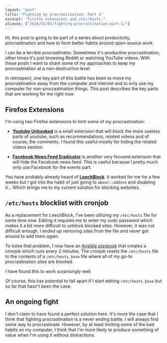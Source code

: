 ```yaml
---
layout: "post"
title: "Fighting my procrastination: Part 1"
excerpt: "Firefox extensions and /etc/hosts."
aliases: ["2020/03/03/fighting-procrastination-part-1/"]
---
```


Hi, this post is going to be part of a series about productivity,
procrastination and how to form better habits around open-source work.

I can be a terrible procrastinator. Sometimes it's productive procrastination,
other times it's just browsing Reddit or watching YouTube videos. With these
posts I want to share some of my approaches to keep my procrastination at a
non-destructive level.

In retrospect, one key part of this battle has been to move my procrastination
away from the computer and internet and to only use my computer for
non-procrastination things. This post describes the key parts that are working
for me right now.

## Firefox Extensions

I'm using two Firefox extensions to limit some of my procrastination:

* **[Youtube Unhooked]** is a small extension that will block the more useless parts
  of youtube, such as recommendations, related videos and of course, the
  comments. I found this useful mostly for hiding the related videos section.

* **[Facebook News Feed Eradicator]** is another very focused extension that will
  hide the Facebook news feed. This is useful because I pretty much only use
  Facebook for the events part.

You have probably already heard of **[LeechBlock]**. It worked for me for a
few weeks but I got into the habit of just going to `about::addons` and
disabling it... Which brings me to my current solution for blocking websites.

## `/etc/hosts` blocklist with cronjob

As a replacement for LeechBlock, I've been utilizing my `/etc/hosts` file for
some time now. Editing it requires me to enter my sudo password which makes it a
bit more difficult to unblock blocked sites. However, it was not difficult
enough. I ended up removing sites from the file and never got around to
add them again.

To solve that problem, I now have an [Ansible playbook][ansible_playbook] that
creates a cronjob which runs every 2 minutes. The cronjob resets the `/etc/hosts`
file to the contents of a `/etc/hosts_base` file where all of my go-to
procrastination sites are blocked.

I have found this to work _surprisingly_ well.

Of course, this has potential to fall apart if I start editing `/etc/hosts_base` but
so far that hasn't been the case.

## An ongoing fight

I don't claim to have found a perfect solution here. It's more the case that I
think that fighting procrastination is a never ending battle. I will always find
some way to procrastinate. However, by at least limiting some of the bad habits
on my computer, I think that I'm more likely to produce something of value when
I'm using it without distractions.

[LeechBlock]: https://addons.mozilla.org/en-US/firefox/addon/leechblock-ng/
[Youtube Unhooked]: https://addons.mozilla.org/en-US/firefox/addon/youtube-unhooked/
[Facebook News Feed Eradicator]: https://addons.mozilla.org/en-US/firefox/addon/news-feed-eradicator/
[ansible_playbook]: https://github.com/phansch/dotfiles/blob/35486702f404d6ba4ed514e612a4d20a93e6a41a/ansible/playbooks/procrastination.yml#L11
